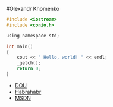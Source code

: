 #Olexandr Khomenko 
```c
#include <iostream>
#include <conio.h>

using namespace std;

int main()
{
	cout << " Hello, world! " << endl;
	_getch();
	return 0;
}
```
* [DOU](https://dou.ua/)
* [Habrahabr](https://habrahabr.ru/)
* [MSDN](https://msdn.microsoft.com/uk-ua/dn308572.aspx)